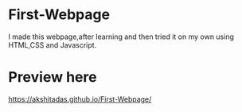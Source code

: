 # First-Webpage
I made this webpage,after learning and then tried it on my own using HTML,CSS and Javascript.
# Preview here
https://akshitadas.github.io/First-Webpage/ 
